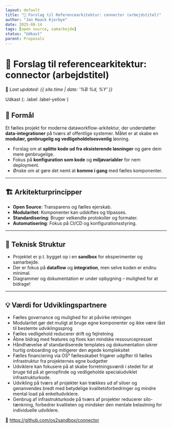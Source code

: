 ```yaml
---
layout: default
title: "🧩 Forslag til Referencearkitektur: connector (arbejdstitel)"
author: "Jan Maack Kjerbye"
date: 2025-08-14
tags: [open source, samarbejde]
status: "Udkast"
parent: Proposals
---
```


# 🧩 Forslag til referencearkitektur: connector (arbejdstitel)

📆 _Last updated: {{ site.time | date: '%B %d, %Y' }}_

Udkast
{: .label .label-yellow }

## 🎯 Formål
Et fælles projekt for moderne dataworkflow-arkitektur, der understøtter **data-integrationer** på tværs af offentlige systemer. Målet er at skabe en **modulær, genbrugelig og vedligeholdelsesvenlig** løsning.

- Forslag om at **splitte kode ud fra eksisterende løsninger** og gøre dem mere genbrugelige.
- Fokus på **konfiguration som kode** og **miljøvariabler** for nem deployment.
- Ønske om at gøre det nemt at **komme i gang** med fælles komponenter.

---

## 🏗️ Arkitekturprincipper
- **Open Source**: Transparens og fælles ejerskab.
- **Modularitet**: Komponenter kan udskiftes og tilpasses.
- **Standardisering**: Bruger velkendte protokoller og formater.
- **Automatisering**: Fokus på CI/CD og konfigurationsstyring.

---

## 🔧 Teknisk Struktur
- Projektet er p.t. bygget op i en **sandbox** for eksperimenter og samarbejde.
- Der er fokus på **dataflow** og **integration**, men selve koden er endnu minimal.
- Diagrammer og dokumentation er under opbygning – mulighed for at bidrage!

---

## 💡 Værdi for Udviklingspartnere
- Fælles governance og mulighed for at påvirke retningen
- Modularitet gør det muligt at bruge egne komponenter og ikke være låst til bestemte udviklingssprog
- Fælles vedligehold reducerer drift og fejlretning
- Åbne bidrag med features og fixes kan mindske ressourcepresset
- Håndhævelse af standardiserede templates og dokumentation sikrer hurtig onboarding og mitigerer den øgede kompleksitet
- Fælles financiering via OS² fællesskabet frigører udgifter til fælles infrastruktur fra projekternes egne budgetter
- Udviklere kan fokusere på at skabe forretningsværdi i stedet for at bruge tid på at genopfinde og vedligeholde specialudviklet infrastrukturkode.
- Udvikling på tværs af projekter kan trækkes ud af siloer og genanvendes bredt med betydelige kvalitetsforbedringer og mindre mental load på enkeltudviklere.
- Genbrug af infrastrukturkode på tværs af projekter reducerer silo-tænkning, forbedrer kvaliteten og mindsker den mentale belastning for individuelle udviklere.


🔗 https://github.com/os2sandbox/connector